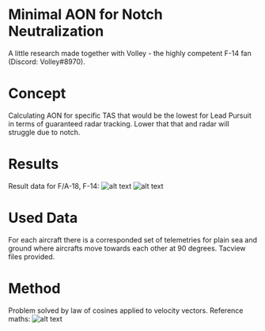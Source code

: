 # Minimal AON for Notch Neutralization
A little research made together with Volley - the highly competent F-14 fan (Discord: Volley#8970).

# Concept
Calculating AON for specific TAS that would be the lowest for Lead Pursuit in terms of guaranteed radar tracking.
Lower that that and radar will struggle due to notch.

# Results
Result data for F/A-18, F-14:
![alt text](https://github.com/AKAD0/Edge_Tracking_Angle/blob/main/images/F18.png)
![alt text](https://github.com/AKAD0/Edge_Tracking_Angle/blob/main/images/F14.png)

# Used Data
For each aircraft there is a corresponded set of telemetries for plain sea and ground where aircrafts move towards each other at 90 degrees.
Tacview files provided.

# Method
Problem solved by law of cosines applied to velocity vectors.
Reference maths:
![alt text](https://github.com/AKAD0/Edge_Tracking_Angle/blob/main/images/math.png)
